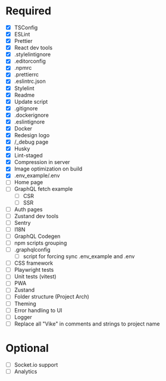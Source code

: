 # Required

- [x] TSConfig
- [x] ESLint
- [x] Prettier
- [x] React dev tools
- [x] .stylelintignore
- [x] .editorconfig
- [x] .npmrc
- [x] .prettierrc
- [x] .eslintrc.json
- [x] Stylelint
- [x] Readme
- [x] Update script
- [x] .gitignore
- [x] .dockerignore
- [x] .eslintignore
- [x] Docker
- [x] Redesign logo
- [x] /\_debug page
- [x] Husky
- [x] Lint-staged
- [x] Compression in server
- [x] Image optimization on build
- [x] .env_example/.env
- [ ] Home page
- [ ] GraphQL fetch example
  - [ ] CSR
  - [ ] SSR
- [ ] Auth pages
- [ ] Zustand dev tools
- [ ] Sentry
- [ ] I18N
- [ ] GraphQL Codegen
- [ ] npm scripts grouping
- [ ] .graphqlconfig
  - [ ] script for forcing sync .env_example and .env
- [ ] CSS framework
- [ ] Playwright tests
- [ ] Unit tests (vitest)
- [ ] PWA
- [ ] Zustand
- [ ] Folder structure (Project Arch)
- [ ] Theming
- [ ] Error handling to UI
- [ ] Logger
- [ ] Replace all "Vike" in comments and strings to project name

# Optional

- [ ] Socket.io support
- [ ] Analytics
